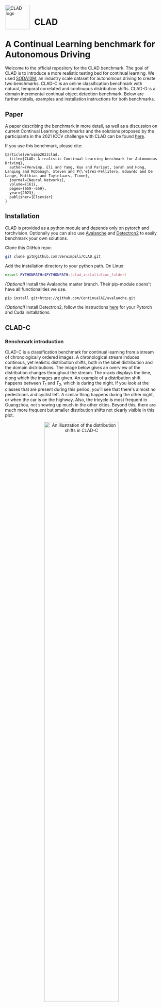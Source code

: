 <img src="./examples/static/logo.svg" width="80" align="left" alt="CLAD logo">

# &nbsp; CLAD

# A Continual Learning benchmark for Autonomous Driving

Welcome to the official repository for the CLAD benchmark. The goal of CLAD is to introduce a more realistic testing
bed for continual learning. We used [SODA10M](https://soda-2d.github.io/index.html), an industry scale dataset for
autonomous driving to create two benchmarks. CLAD-C is an online classification benchmark with natural, temporal 
correlated and continuous distribution shifts. CLAD-D is a domain incremental continual object detection benchmark.
Below are further details, examples and installation instructions for both benchmarks.

## Paper

A paper describing the benchmark in more detail, as well as a discussion on current Continual Learning benchmarks 
and the solutions proposed by the participants in the 2021 ICCV challenge with CLAD can be found 
[here](https://arxiv.org/abs/2210.03482).

If you use this benchmark, please cite:

```
@article{verwimp2023clad,
  title={CLAD: A realistic Continual Learning benchmark for Autonomous Driving},
  author={Verwimp, Eli and Yang, Kuo and Parisot, Sarah and Hong, Lanqing and McDonagh, Steven and P{\'e}rez-Pellitero, Eduardo and De Lange, Matthias and Tuytelaars, Tinne},
  journal={Neural Networks},
  volume={161},
  pages={659--669},
  year={2023},
  publisher={Elsevier}
}
```
## Installation

CLAD is provided as a python module and depends only on pytorch and torchvision. Optionally you can also use 
[Avalanche](https://avalanche.continualai.org/) and [Detectron2](https://github.com/facebookresearch/detectron2) to 
easily benchmark your own solutions. 

Clone this GitHub repo:
```bash
git clone git@github.com:VerwimpEli/CLAD.git
```
Add the installation directory to your python path. On Linux:
```bash
export PYTHONPATH=$PYTHONPATH:[clad_installation_folder]
```
_(Optional)_ Install the Avalanche master branch. Their pip-module doens't have all functionalities we use.
```bash
pip install git+https://github.com/ContinualAI/avalanche.git
```

_(Optional)_ Install Detectron2, follow the instructions
[here](https://detectron2.readthedocs.io/en/latest/tutorials/install.html) for your Pytorch and Cuda installations.

## CLAD-C

### Benchmark introduction

CLAD-C is a classification benchmark for continual learning  from a stream of chronologically ordered images. 
A chronological stream induces continous, yet realistic distribution 
shifts, both in the label distribution and the domain distributions. The image below gives an overview of the 
distribution changes throughout the stream. The x-axis displays the time, along which the images are given.
An example of a distribution shift happens between $T_1$ and $T_2$, which is during the night. If you look at the 
classes that are present during this period, you'll see that there's almost no pedestrians and cyclist left. A similar
thing happens during the other night, or when the car is on the highway. Also, the tricycle is most frequent in 
Guangzhou, not showing up much in the other cities. Beyond this, there are much more frequent but smaller 
distribution shifts not clearly visible in this plot.

<p align="center">
    <img src="./examples/static/3a_collage.png" width="70%" alt="An illustration of the distribution shifts in CLAD-C">
</p>

As an example, these are three subsequent batches if the batch size is set to 10. Note the domination of the cars and
the multiple appearances of the same images from slightly different angles.  

<p align="center">
    <img src="./examples/static/batches_examples.png" width="70%" alt="example batches of CLAD-C">
</p>


### Evaluation
The goal of the challenge is to maximize $AMCA$, or Average Mean Class Accuracy. This is the mean accuracy over all 
classes, averaged at different points during the datastream. We chose this metric because of the high class imbalance 
in the datastream and such that each class is equally important. We calculate this mean accuracy at different points 
during the stream, since the continual learner should be resistent to distributions shifts which isn't tested if you 
only test at the end of the stream. Somewhat arbitrary, we chose the switches between day and night as testing points
(the $T_i$ in the plot above). This is because we noted that at these points naively trainig is most likely to have 
failed. Summarized, the metric we use in this challenge is:

$$
\begin{equation}
AMCA = \frac{1}{T} \sum_{t} \frac{1}{C} \sum_c a_{c, t}
\end{equation}
$$

where $T$ are number of testing points and $C$ is the number of classes.


### Original Challenge Rules

The original challenge at ICCV had some restrictions, which we believe are still worth considering now. Of course, if there's a good reason to deviate from them, there's no reason for not doing so now. Below are the original rules, order by our perceived importance at this point.

1. Maximal replay memory size is 1000 samples
2. The data should be trained as a stream, i.e. no repetetions of data that's not in the memory. 
3. Maximum batch size is 10
4. No computationally heavy operations are allowed between training and testing (i.e. ideally the model should almost
always be directly usable for predictions).
5. Maximum number of model parameters are 105% those of a typical Resnet50



### Minimal example
The method ```get_cladc_train``` returns a sequence of training sets (which is actually just one large stream of data), 
and should be trained once, in the returned 
order. After each set, the model should be tested. `get_cladc_val` or `get_cladc_test` returns a single validation 
or test set. For more elaborate examples, both with and without Avalanche, see [here](./examples). 

```python
import clad

import torch
import torchvision.models
from torch.nn import Linear
from torch.utils.data import DataLoader

model = torchvision.models.resnet18(weights=False)
model.fc = Linear(model.fc.in_features, 7, bias=True)

optimizer = torch.optim.SGD(model.parameters(), lr=0.01)

train_sets = clad.get_cladc_train('../../data')

val_set = clad.get_cladc_val('../../data')
val_loader = DataLoader(val_set, batch_size=10)
tester = clad.AMCAtester(val_loader, model)

for t, ts in enumerate(train_sets):
    print(f'Training task {t}')
    loader = DataLoader(ts, batch_size=10, shuffle=False)
    for data, target in loader:
        optimizer.zero_grad()
        output = model(data)
        loss = torch.nn.functional.cross_entropy(output, target)
        loss.backward()
        optimizer.step()

    print('testing....')
    tester.evaluate()
    tester.summarize(print_results=True)
```

### Results
The graph below shows the results of finetuning and training wiht a rehearsal memory while oversampling rare classes 
from that memory on the CLAD-C benchmark. The model used is a ResNet50, for more details, see the CLAD paper. 

<p align="center">
    <img src="./examples/static/classes_accuracy_smaller.png" width="50%" 
    alt="Example images of the CLAD-D tasks">
</p>

To be expected soon: some baseline models and the results of the ICCV '21 challenge on this benchmark. 

## CLAD-Detection

### Benchmark introduction

CLAD-D is a domain incremental continual object detection benchmark. Images from the SODA10M dataset are divided
into four tasks, which should be learned incrementally by a machine learning model, without accessing the past data.
The final performance of the model will be the average mAP over all tasks. The 4 tasks are defined as:

Task 1: clear weather - daytime - citystreet &nbsp; &nbsp;  (4470 - 497 - 2433) <br/>
Task 2: clear weather - daytime - **highway** &nbsp; &nbsp;  (1329 - 148 - 3126) <br/>
Task 3: **night** &nbsp; &nbsp;  (1480 - 165 - 2968) <br/>
Task 4: **rainy** - daytime &nbsp; &nbsp; (524 - 59 - 1442) <br/> 

Where the numbers between brackets indicate respectively the number of training, validation and test images per task.
Below are some examples images of each task, with the corresponding bounding box annotations. The domain gaps in this
benchmark are less harsh than those in domain-incrmental learning, yet still not trivial to overcome. 

<p align="center">
    <img src="./examples/static/clad_d_examples.png" width="70%" 
    alt="Example images of the CLAD-D tasks">
</p>

### Evaluation

CLAD-D is evaluated using the average mAP @IOU = 0.5, as in VOC Pascal. We then average this over all four tasks to give each task equal weight.

$$
\text{Average mAP} = \frac{1}{T} \sum_{t} \text{mAP}_t
$$

### Original Challenge Rules

The original challenge had some restirctions, some of which we believe are still worth considering. Of course, 
if there's a good reason to deviate from them, there's no reason for not doing so now. Below are the original rules, 
ordered by our perceived importance at this point.

1. Maximal rehearsal memory of 250 samples.
2. Only pretraining on Microsoft COCO and/or ImageNet1K.

### Minimal Example
To get the Avalanche-style benchmark, simply use the `get_cladd_avalanche` method, which will create an Avalanche
benchmark in the usual format. Then your strategy can be created using the `ObjectDetectionTemplate`, with optional 
training and testing plugins. 

```python
import clad

import logging
import torch
import torchvision

from torchvision.models.detection.faster_rcnn import FastRCNNPredictor
from avalanche.training.supervised.naive_object_detection import ObjectDetectionTemplate
from avalanche.evaluation.metrics import loss_metrics
from avalanche.evaluation.metrics.detection import DetectionMetrics
from avalanche.logging import InteractiveLogger
from avalanche.training.plugins import EvaluationPlugin

logging.basicConfig(level=logging.NOTSET)

# Get benchmark and models
benchmark = clad.get_cladd_avalanche(root='../../data')
model = torchvision.models.detection.fasterrcnn_resnet50_fpn(pretrained=True).to('cuda')

# Update model and create optimizer
in_features = model.roi_heads.box_predictor.cls_score.in_features
model.roi_heads.box_predictor = FastRCNNPredictor(in_features, 6+1)
optimizer = torch.optim.SGD(model.parameters(), lr=0.005, momentum=0.9, weight_decay=0.0005)

# Create Avalanche strategy
cl_strategy = ObjectDetectionTemplate(
    model=model,
    optimizer=optimizer,
    train_mb_size=5,
    train_epochs=1,
    eval_mb_size=5,
    device='cuda',
    evaluator=EvaluationPlugin(
        loss_metrics(epoch_running=True),
        DetectionMetrics(default_to_coco=True),
        loggers=[InteractiveLogger()],
    ),
)

# Train and test loop
for i, experience in enumerate(benchmark.train_stream):
    cl_strategy.train(experience, num_workers=4)
    cl_strategy.eval(benchmark.test_stream, num_workers=4)
```
To use Detectron2 to train CLAD-D, you only have to call `register_cladd_detectron`, which will register the CLAD-D
datasets names to the DatasetCatalog of Detectron2. Then you can just use the names of the datasets in your config 
files. Detectron2 doesn't support training multiple datasets sequentially, although you can probably write a script to 
fix that. 
```python
import clad

from detectron2.model_zoo import model_zoo
from detectron2.engine import DefaultTrainer, DefaultPredictor
from detectron2.config import get_cfg
from detectron2.evaluation import COCOEvaluator, inference_on_dataset
from detectron2.data import build_detection_test_loader

# This registers the CLAD-D datasets in Detectron2. They're accessible with the names cladd_T[i]_[split], with
# i the task-ID and [split] one of train/val/test.
clad.register_cladd_detectron(root='../../data')

cfg = get_cfg()

# Loads basic config file and then merges with our config file
cfg.merge_from_file(model_zoo.get_config_file("PascalVOC-Detection/faster_rcnn_R_50_C4.yaml"))
cfg.merge_from_file('./examples/cladd_detectron_ex.yaml')

trainer = DefaultTrainer(cfg)
trainer.resume_or_load()
trainer.train()

predictor = DefaultPredictor(cfg)

for test_dataset in cfg.DATASETS.TEST:
    evaluator = COCOEvaluator(test_dataset, output_dir=f"{cfg.OUTPUT_DIR}/{test_dataset}")
    val_loader = build_detection_test_loader(cfg, test_dataset)
    print(inference_on_dataset(predictor.model, val_loader, evaluator))
```
### Results
The graph below shows the per class fine-tune mAP's at IOU 0.5 when finetuning a Faster-RCNN model with a ResNet50 
backbone. While the model doesn't catastrophically forget, training on a different domain distribution does harm the 
performance on previous domains. For more details, see the CLAD paper. 

<p align="center">
    <img src="./examples/static/finetune_b.png" width="30%" 
    alt="Example images of the CLAD-D tasks">
</p>

To be expected: more baselines and the results of in the ICCV challenge.
